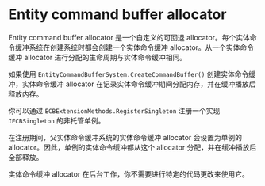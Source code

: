 # Entity command buffer allocator

Entity command buffer allocator 是一个自定义的可回退 allocator。每个实体命令缓冲系统在创建系统时都会创建一个实体命令缓冲 allocator。从一个实体命令缓冲 allocator 进行分配的生命周期与实体命令缓冲相同。

如果使用 `EntityCommandBufferSystem.CreateCommandBuffer()` 创建实体命令缓冲，实体命令缓冲 allocator 在记录实体命令缓冲期间分配内存，并在缓冲播放后释放内存。

你可以通过 `ECBExtensionMethods.RegisterSingleton` 注册一个实现 `IECBSingleton` 的非托管单例。

在注册期间，父实体命令缓冲系统的实体命令缓冲 allocator 会设置为单例的 allocator。因此，单例的实体命令缓冲都从这个 allocator 分配，并在缓冲播放后全部释放。

实体命令缓冲 allocator 在后台工作，你不需要进行特定的代码更改来使用它。
